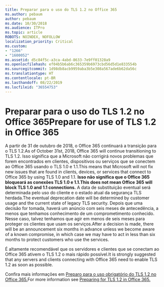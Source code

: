 ```yaml
---
title: Preparar para o uso do TLS 1.2 no Office 365
ms.author: pebaum
author: pebaum
ms.date: 10/30/2018
ms.audience: ITPro
ms.topic: article
ROBOTS: NOINDEX, NOFOLLOW
localization_priority: Critical
ms.custom:
- "1266"
- "1600052"
ms.assetid: d5c84f5c-a3ca-4abd-8633-7e9ff01328a9
ms.openlocfilehash: ef04b5b6ab6c365359b6973cbd56d5d1e833554b
ms.sourcegitcommit: 1d98db8acb9959aba3b5e308a567ade6b62da56c
ms.translationtype: HT
ms.contentlocale: pt-BR
ms.lasthandoff: 08/22/2019
ms.locfileid: "36554753"
---
```

# <a name="prepare-for-use-of-tls-12-in-office-365"></a><span data-ttu-id="243ea-102">Preparar para o uso do TLS 1.2 no Office 365</span><span class="sxs-lookup"><span data-stu-id="243ea-102">Prepare for use of TLS 1.2 in Office 365</span></span>

<span data-ttu-id="243ea-103">A partir de 31 de outubro de 2018, o Office 365 continuará a transição para o TLS 1.2.</span><span class="sxs-lookup"><span data-stu-id="243ea-103">As of October 31st, 2018, Office 365 will continue transitioning to TLS 1.2.</span></span> <span data-ttu-id="243ea-104">Isso significa que a Microsoft não corrigirá novos problemas que forem encontrados em clientes, dispositivos ou serviços que se conectem ao Office 365 usando o TLS 1.0 e 1.1.</span><span class="sxs-lookup"><span data-stu-id="243ea-104">This means that Microsoft will not fix new issues that are found in clients, devices, or services that connect to Office 365 by using TLS 1.0 and 1.1.</span></span> <span data-ttu-id="243ea-105">**Isso não significa que o Office 365 bloqueará as conexões TLS 1.0 e 1.1.**</span><span class="sxs-lookup"><span data-stu-id="243ea-105">**This does not mean Office 365 will block TLS 1.0 and 1.1 connections.**</span></span> <span data-ttu-id="243ea-106">A data de substituição eventual será determinada pelo uso do cliente e o estado atual da segurança TLS herdada.</span><span class="sxs-lookup"><span data-stu-id="243ea-106">The eventual deprecation date will be determined by customer usage and the current state of legacy TLS security.</span></span> <span data-ttu-id="243ea-107">Depois que uma decisão for tomada, haverá um anúncio com seis meses de antecedência, a menos que tenhamos conhecimento de um comprometimento conhecido. Nesse caso, talvez tenhamos que agir em menos de seis meses para proteger os clientes que usam os serviços.</span><span class="sxs-lookup"><span data-stu-id="243ea-107">After a decision is made, there will be an announcement six months in advance unless we become aware of a known compromise, in which case we may have to act in less than six months to protect customers who use the services.</span></span>
  
<span data-ttu-id="243ea-108">É altamente recomendável que os servidores e clientes que se conectam ao Office 365 ativem o TLS 1.2 o mais rápido possível.</span><span class="sxs-lookup"><span data-stu-id="243ea-108">It is strongly suggested that any servers and clients connecting with Office 365 need to enable TLS 1.2 as soon as possible.</span></span>
  
<span data-ttu-id="243ea-109">Confira mais informações em [Preparo para o uso obrigatório do TLS 1.2 no Office 365.](https://support.microsoft.com/help/4057306/preparing-for-tls-1-2-in-office-365)</span><span class="sxs-lookup"><span data-stu-id="243ea-109">For more information see [Preparing for TLS 1.2 in Office 365.](https://support.microsoft.com/help/4057306/preparing-for-tls-1-2-in-office-365)</span></span>
  
